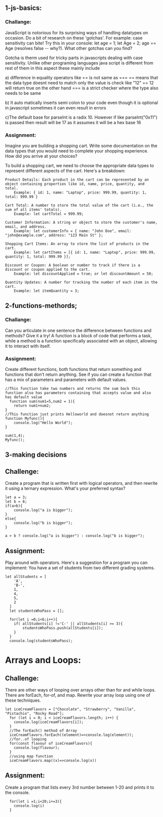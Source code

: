 ## 1-js-basics:

### Challange:
JavaScript is notorious for its surprising ways of handling datatypes on occasion. Do a bit of research on these 'gotchas'. For example: case sensitivity can bite! Try this in your console: let age = 1; let Age = 2; age == Age (resolves false -- why?). What other gotchas can you find?

Gotcha is therm used for tricky parts in javascripts dealing with case sensitivity. Unlike other programing languages java script is different from rest of them in this aspect these mainly include

a) difference in equality operators like == is not same as === == means that the data type doesnt need to match only the value is check like "12" == 12 will return true on the other hand === is a strict checker where the type also needs to be same

b) It auto matically inserts semi colon to your code even though it is optional in javascript sometimes it can even result in errors

c)The default base for parseInt is a radix 10. However if like parseInt("0x11") is passed then result will be 17 as it assumes it will be a hex base 16



### Assignment:
Imagine you are building a shopping cart. Write some documentation on the data types that you would need to complete your shopping experience. How did you arrive at your choices?

To build a shopping cart, we need to choose the appropriate data types to represent different aspects of the cart. Here's a breakdown:

    Product Details: Each product in the cart can be represented by an object containing properties like id, name, price, quantity, and total.
        Example: { id: 1, name: "Laptop", price: 999.99, quantity: 1, total: 999.99 }

    Cart Total: A number to store the total value of the cart (i.e., the sum of all items' totals).
        Example: let cartTotal = 999.99;

    Customer Information: A string or object to store the customer's name, email, and address.
        Example: let customerInfo = { name: "John Doe", email: "john@example.com", address: "123 Main St" };

    Shopping Cart Items: An array to store the list of products in the cart.
        Example: let cartItems = [{ id: 1, name: "Laptop", price: 999.99, quantity: 1, total: 999.99 }];

    Discount or Coupon: A boolean or number to track if there is a discount or coupon applied to the cart.
        Example: let discountApplied = true; or let discountAmount = 50;

    Quantity Updates: A number for tracking the number of each item in the cart.
        Example: let itemQuantity = 3;




## 2-functions-methords;

### Challange:
Can you articulate in one sentence the difference between functions and methods? Give it a try!
A function is a block of code that performs a task, while a method is a function specifically associated with an object, allowing it to interact with itself.

### Assignment:
Create different functions, both functions that return something and functions that don't return anything.
See if you can create a function that has a mix of parameters and parameters with default values.
```
//This function take two numbers and returns the sum back this function also has parameters containing that accepts value and also has default value
  function sum(num1=5,num2 = 1){
    return num1+num2;
}
//This function just prints Helloworld and doesnot return anything
function Myfunc(){
    console.log("Hello World");
}

sum(1,4);
Myfunc();
```


## 3-making decisions

## Challenge:
Create a program that is written first with logical operators, and then rewrite it using a ternary expression. What's your preferred syntax?
```
let a = 3;
let b = 8;
if(a>b){
    console.log("a is bigger");
}
else{
    console.log("b is bigger");
}

a > b ? console.log("a is bigger") : console.log("b is bigger");
```
## Assignment:
Play around with operators. Here's a suggestion for a program you can implement:
You have a set of students from two different grading systems.

```
let allStudents = [
    'A',
    'B-',
    1,
    4,
    5,
    2
  ]
  let studentsWhoPass = [];

  for(let i =0;i<6;i++){
    if( allStudents[i] !='C-' || allStudents[i] >= 3){
        studentsWhoPass.push(allStudents[i]);
    }
  }
  console.log(studentsWhoPass);
```
# Arrays and Loops:

## Challenge:
  There are other ways of looping over arrays other than for and while loops. There are forEach, for-of, and map. Rewrite your array loop using one of these techniques.
```
let iceCreamFlavors = ["Chocolate", "Strawberry", "Vanilla", "Pistachio", "Rocky Road"];
  for (let i = 0; i < iceCreamFlavors.length; i++) {
    console.log(iceCreamFlavors[i]);
  }
  //The forEach() method of Array
  iceCreamFlavors.forEach((element)=>console.log(element));
  //for..of looping
  for(const flavour of iceCreamFlavors){
    console.log(flavour);
  }
  //using map function
  iceCreamFlavors.map((x)=>console.log(x))
```

## Assignment:
Create a program that lists every 3rd number between 1-20 and prints it to the console.

```
  for(let i =1;i<20;i+=3){
    console.log(i)
  }
```
